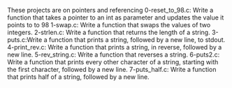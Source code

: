 These projects are on pointers and referencing
0-reset_to_98.c: Write a function that takes a pointer to an int as parameter and updates the value it points to to 98
1-swap.c: Write a function that swaps the values of two integers.
2-strlen.c: Write a function that returns the length of a string.
3-puts.c:Write a function that prints a string, followed by a new line, to stdout.
4-print_rev.c: Write a function that prints a string, in reverse, followed by a new line.
5-rev_string.c: Write a function that reverses a string.
6-puts2.c: Write a function that prints every other character of a string, starting with the first character, followed by a new line.
7-puts_half.c: Write a function that prints half of a string, followed by a new line.
